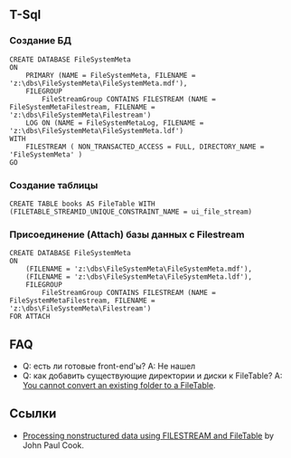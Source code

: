 ## T-Sql

### Создание БД

	CREATE DATABASE FileSystemMeta
	ON 
		PRIMARY (NAME = FileSystemMeta, FILENAME = 'z:\dbs\FileSystemMeta\FileSystemMeta.mdf'),
		FILEGROUP 
			FileStreamGroup CONTAINS FILESTREAM (NAME = FileSystemMetaFilestream, FILENAME = 'z:\dbs\FileSystemMeta\Filestream')
		LOG ON (NAME = FileSystemMetaLog, FILENAME = 'z:\dbs\FileSystemMeta\FileSystemMeta.ldf')
	WITH 
		FILESTREAM ( NON_TRANSACTED_ACCESS = FULL, DIRECTORY_NAME = 'FileSystemMeta' )
	GO


### Создание таблицы

	CREATE TABLE books AS FileTable WITH (FILETABLE_STREAMID_UNIQUE_CONSTRAINT_NAME = ui_file_stream)


### Присоединение (Attach) базы данных с Filestream

	CREATE DATABASE FileSystemMeta
	ON 
		(FILENAME = 'z:\dbs\FileSystemMeta\FileSystemMeta.mdf'),
		(FILENAME = 'z:\dbs\FileSystemMeta\FileSystemMeta.ldf'),
		FILEGROUP 
			FileStreamGroup CONTAINS FILESTREAM (NAME = FileSystemMetaFilestream, FILENAME = 'z:\dbs\FileSystemMeta\Filestream')
	FOR ATTACH

## FAQ

- Q: есть ли готовые front-end'ы? A: Не нашел
- Q: как добавить существующие директории и диски к FileTable? A: [You cannot convert an existing folder to a FileTable](http://msdn.microsoft.com/en-us/library/gg492083.aspx).

## Ссылки

- [Processing nonstructured data using FILESTREAM and FileTable](http://sqlblog.com/blogs/john_paul_cook/archive/2013/09/07/processing-nonstructured-data-using-filestream-and-filetable.aspx) by John Paul Cook.
